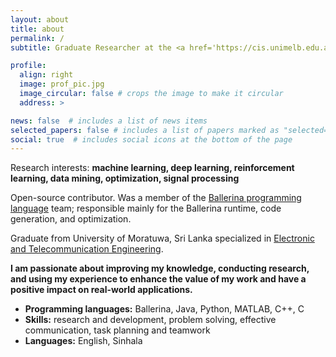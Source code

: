 ```yaml
---
layout: about
title: about
permalink: /
subtitle: Graduate Researcher at the <a href='https://cis.unimelb.edu.au/'>School of Computing and Information Systems</a>, <a href='https://about.unimelb.edu.au/'>The University of Melbourne</a>. Former Senior Software Engineer at <a href='https://wso2.com/'>WSO2</a>.

profile:
  align: right
  image: prof_pic.jpg
  image_circular: false # crops the image to make it circular
  address: >

news: false  # includes a list of news items
selected_papers: false # includes a list of papers marked as "selected={true}"
social: true  # includes social icons at the bottom of the page
---
```


Research interests: __machine learning, deep learning, reinforcement learning, data mining, optimization, signal processing__

Open-source contributor. Was a member of the [Ballerina programming language](https://ballerina.io/) team; 
responsible mainly for the Ballerina runtime, code generation, and optimization.

Graduate from University of Moratuwa, Sri Lanka specialized in <a href='https://ent.uom.lk/'>Electronic and
Telecommunication Engineering</a>.

__I am passionate about improving my knowledge, conducting research, 
and using my experience to enhance the value of my work and have a positive impact on real-world applications.__

* **Programming languages:** Ballerina, Java, Python, MATLAB, C++, C
* **Skills:** research and development, problem solving, effective communication, task planning and teamwork
* **Languages:** English, Sinhala
<!-- Write your biography here. Tell the world about yourself. Link to your favorite [subreddit](http://reddit.com). You can put a picture in, too. The code is already in, just name your picture `prof_pic.jpg` and put it in the `img/` folder. -->

<!-- Put your address / P.O. box / other info right below your picture. You can also disable any these elements by editing `profile` property of the YAML header of your `_pages/about.md`. Edit `_bibliography/papers.bib` and Jekyll will render your [publications page](/al-folio/publications/) automatically.

Link to your social media connections, too. This theme is set up to use [Font Awesome icons](http://fortawesome.github.io/Font-Awesome/) and [Academicons](https://jpswalsh.github.io/academicons/), like the ones below. Add your Facebook, Twitter, LinkedIn, Google Scholar, or just disable all of them. -->
